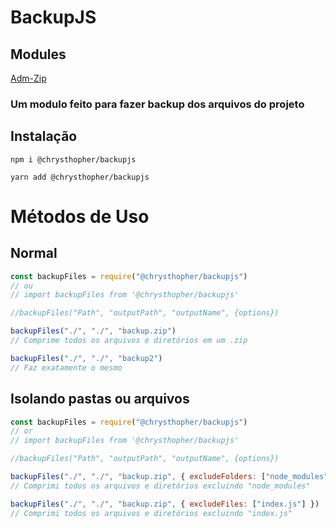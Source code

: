 # BackupJS

## Modules

[Adm-Zip](https://www.npmjs.com/package/adm-zip)

### Um modulo feito para fazer backup dos arquivos do projeto

## Instalação
```
npm i @chrysthopher/backupjs
```

```
yarn add @chrysthopher/backupjs
```

# Métodos de Uso

## Normal
```js
const backupFiles = require("@chrysthopher/backupjs")
// ou
// import backupFiles from '@chrysthopher/backupjs'

//backupFiles("Path", "outputPath", "outputName", {options})

backupFiles("./", "./", "backup.zip")
// Comprime todos os arquivos e diretórios em um .zip

backupFiles("./", "./", "backup2")
// Faz exatamente o mesmo
```

## Isolando pastas ou arquivos
```js
const backupFiles = require("@chrysthopher/backupjs")
// or
// import backupFiles from '@chrysthopher/backupjs'

//backupFiles("Path", "outputPath", "outputName", {options})

backupFiles("./", "./", "backup.zip", { excludeFolders: ["node_modules"] })
// Comprimi todos os arquivos e diretórios excluindo "node_modules"

backupFiles("./", "./", "backup.zip", { excludeFiles: ["index.js"] })
// Comprimi todos os arquivos e diretórios excluindo "index.js"
```